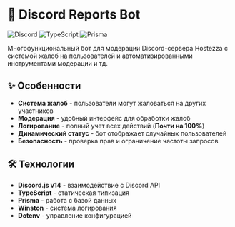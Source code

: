 # 🤖 Discord Reports Bot

<a href="https://discord.com" target="_blank" style="text-decoration: none;">
  <img src="https://img.shields.io/badge/Discord-5865F2?style=for-the-badge&logo=discord&logoColor=white" alt="Discord">
</a>

<a href="https://www.typescriptlang.org/" target="_blank" style="text-decoration: none;">
  <img src="https://img.shields.io/badge/TypeScript-3178C6?style=for-the-badge&logo=typescript&logoColor=white" alt="TypeScript">
</a>

<a href="https://www.prisma.io/" target="_blank" style="text-decoration: none;">
  <img src="https://img.shields.io/badge/Prisma-2D3748?style=for-the-badge&logo=prisma&logoColor=white" alt="Prisma">
</a>

Многофункциональный бот для модерации Discord-сервера Hostezza с системой жалоб на пользователей и автоматизированными инструментами модерации и тд.

## ✨ Особенности

- **Система жалоб** - пользователи могут жаловаться на других участников
- **Модерация** - удобный интерфейс для обработки жалоб
- **Логирование** - полный учет всех действий (**Почти на 100%**)
- **Динамический статус** - бот отображает случайных пользователей
- **Безопасность** - проверка прав и ограничение частоты запросов

## 🛠 Технологии

- **Discord.js v14** - взаимодействие с Discord API
- **TypeScript** - статическая типизация
- **Prisma** - работа с базой данных
- **Winston** - система логирования
- **Dotenv** - управление конфигурацией
